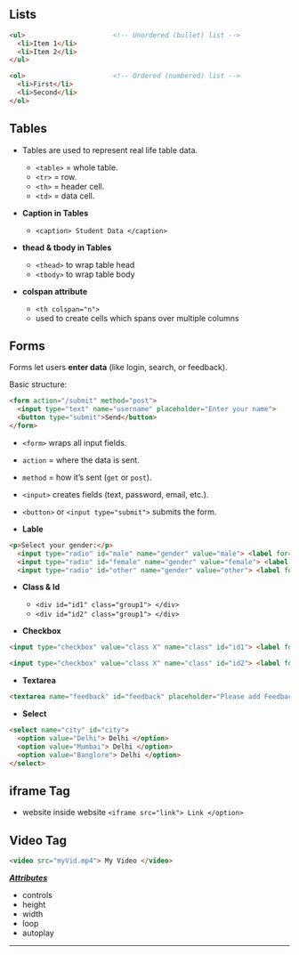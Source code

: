 
## **Lists**

```html
<ul>                      <!-- Unordered (bullet) list -->
  <li>Item 1</li>
  <li>Item 2</li>
</ul>

<ol>                      <!-- Ordered (numbered) list -->
  <li>First</li>
  <li>Second</li>
</ol>
```
## Tables
* Tables are used to represent real life table data.
  * `<table>` = whole table.
  * `<tr>` = row.
  * `<th>` = header cell.
  * `<td>` = data cell.

* **Caption in Tables**
  * `<caption> Student Data </caption>`

* **thead & tbody in Tables**
  * `<thead>` to wrap table head
  * `<tbody>` to wrap table body

* **colspan attribute**
  * `<th colspan="n">`
  * used to create cells which spans over multiple columns

## Forms

Forms let users **enter data** (like login, search, or feedback).

Basic structure:

```html
<form action="/submit" method="post">
  <input type="text" name="username" placeholder="Enter your name">
  <button type="submit">Send</button>
</form>
```

* `<form>` wraps all input fields.
* `action` = where the data is sent.
* `method` = how it’s sent (`get` or `post`).
* `<input>` creates fields (text, password, email, etc.).
* `<button>` or `<input type="submit">` submits the form.

* **Lable**
```html
<p>Select your gender:</p>
  <input type="radio" id="male" name="gender" value="male"> <label for="male">Male</label>
  <input type="radio" id="female" name="gender" value="female"> <label for="female">Female</label>
  <input type="radio" id="other" name="gender" value="other"> <label for="other">Other</label>
```

* **Class & Id**
  * `<div id="id1" class="group1"> </div>`
  * `<div id="id2" class="group1"> </div>`

* **Checkbox**
```html
<input type="checkbox" value="class X" name="class" id="id1"> <label for="id1"></label>

<input type="checkbox" value="class X" name="class" id="id2"> <label for="id2"></label>
```
* **Textarea**
```html
<textarea name="feedback" id="feedback" placeholder="Please add Feedback"> </textarea>
```
* **Select**
```html
<select name="city" id="city">
  <option value="Delhi"> Delhi </option>
  <option value="Mumbai"> Delhi </option>
  <option value="Banglore"> Delhi </option>
</select>
```
## iframe Tag
* website inside website `<iframe src="link"> Link </option>`

## Video Tag
```html
<video src="myVid.mp4"> My Video </video>
```
***<u>Attributes</u>***
- controls
- height
- width
- loop
- autoplay

---
